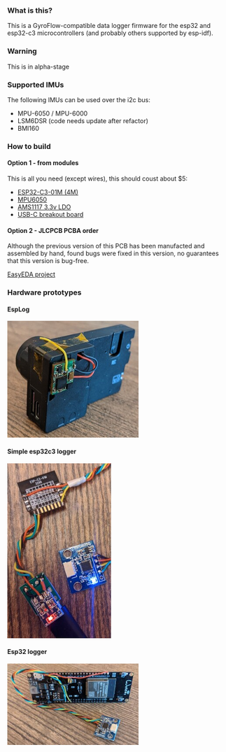 ### What is this?
This is a GyroFlow-compatible data logger firmware for the esp32 and esp32-c3 microcontrollers (and probably others supported by esp-idf).

### Warning
This is in alpha-stage

### Supported IMUs
The following IMUs can be used over the i2c bus:
* MPU-6050 / MPU-6000
* LSM6DSR (code needs update after refactor)
* BMI160

### How to build
#### Option 1 - from modules
This is all you need (except wires), this should coust about $5:
* [ESP32-C3-01M (4M)](https://aliexpress.ru/item/1005003092302540.html)
* [MPU6050](https://aliexpress.ru/item/32340949017.html)
* [AMS1117 3.3v LDO](https://aliexpress.ru/item/32659371619.html)
* [USB-C breakout board](https://aliexpress.ru/item/1005002795893679.html)

#### Option 2 - JLCPCB PCBA order
Although the previous version of this PCB has been manufacted and assembled by hand, found bugs were fixed in this version, no guarantees that this version is bug-free.

[EasyEDA project](https://oshwlab.com/vladimir.pinchuk01/gyro-logger-esp32c3_copy)

### Hardware prototypes
#### EspLog
![esplog logger](img/small_logger_esplog_bmi160.jpg)

#### Simple esp32c3 logger
![esp32c3 + mpu6050 logger](img/small_logger_esp32c3_mpu6050.jpg)

#### Esp32 logger
![esp32 + mpu6050 logger](img/small_logger_esp32_mpu6050.jpg)